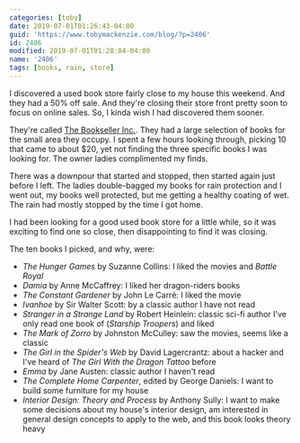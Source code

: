 ```yaml
---
categories: [toby]
date: 2019-07-01T01:26:43-04:00
guid: 'https://www.tobymackenzie.com/blog/?p=2406'
id: 2406
modified: 2019-07-01T01:28:04-04:00
name: '2406'
tags: [books, rain, store]
---
```


I discovered a used book store fairly close to my house this weekend.<!--more-->  And they had a 50% off sale.  And they're closing their store front pretty soon to focus on online sales.  So, I kinda wish I had discovered them sooner.

They're called [The Bookseller Inc.](https://www.thebooksellerinc.com/).  They had a large selection of books for the small area they occupy.  I spent a few hours looking through, picking 10 that came to about $20, yet not finding the three specific books I was looking for.  The owner ladies complimented my finds.

There was a downpour that started and stopped, then started again just before I left.  The ladies double-bagged my books for rain protection and I went out, my books well protected, but me getting a healthy coating of wet.  The rain had mostly stopped by the time I got home.

I had been looking for a good used book store for a little while, so it was exciting to find one so close, then disappointing to find it was closing.

The ten books I picked, and why, were:

- *The Hunger Games* by Suzanne Collins: I liked the movies and *Battle Royal*
- *Damia* by Anne McCaffrey: I liked her dragon-riders books
- *The Constant Gardener* by John Le Carré: I liked the movie
- *Ivanhoe* by Sir Walter Scott: by a classic author I have not read
- *Stranger in a Strange Land* by Robert Heinlein: classic sci-fi author I've only read one book of (*Starship Troopers*) and liked
- *The Mark of Zorro* by Johnston McCulley: saw the movies, seems like a classic
- *The Girl in the Spider's Web* by David Lagercrantz: about a hacker and I've heard of *The Girl With the Dragon Tattoo* before
- *Emma* by Jane Austen: classic author I haven't read
- *The Complete Home Carpenter*, edited by George Daniels: I want to build some furniture for my house
- *Interior Design: Theory and Process* by Anthony Sully: I want to make some decisions about my house's interior design, am interested in general design concepts to apply to the web, and this book looks theory heavy
